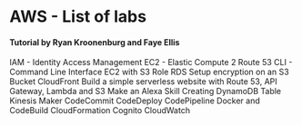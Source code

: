 # AWS - List of labs
#### Tutorial by Ryan Kroonenburg and Faye Ellis ####
IAM - Identity Access Management
EC2 - Elastic Compute 2
Route 53
CLI - Command Line Interface
EC2 with S3 Role
RDS 
Setup encryption on an S3 Bucket
CloudFront
Build a simple serverless website with Route 53, API Gateway, Lambda and S3
Make an Alexa Skill
Creating DynamoDB Table
Kinesis
Maker
CodeCommit
CodeDeploy
CodePipeline
Docker and CodeBuild
CloudFormation
Cognito
CloudWatch

